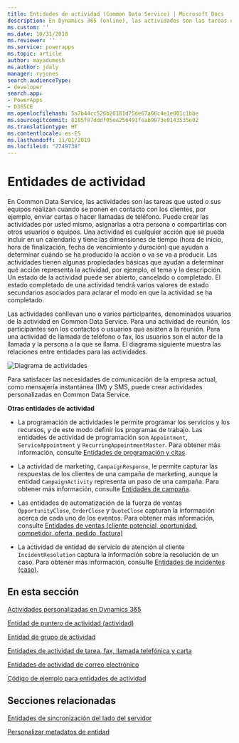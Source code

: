 ```yaml
---
title: Entidades de actividad (Common Data Service) | Microsoft Docs
description: En Dynamics 365 (online), las actividades son las tareas que usted o sus equipos realizan cuando se ponen en contacto con los clientes, por ejemplo, enviar cartas o hacer llamadas de teléfono.
ms.custom: ''
ms.date: 10/31/2018
ms.reviewer: ''
ms.service: powerapps
ms.topic: article
author: mayadumesh
ms.author: jdaly
manager: ryjones
search.audienceType:
- developer
search.app:
- PowerApps
- D365CE
ms.openlocfilehash: 5a7b44cc526b20181d75de67a66c4e1e001c1bbe
ms.sourcegitcommit: 8185f87dddf05ee256491feab9873e9143535e02
ms.translationtype: HT
ms.contentlocale: es-ES
ms.lasthandoff: 11/01/2019
ms.locfileid: "2749738"
---
```

# <a name="activity-entities"></a>Entidades de actividad

En Common Data Service, las actividades son las tareas que usted o sus equipos realizan cuando se ponen en contacto con los clientes, por ejemplo, enviar cartas o hacer llamadas de teléfono. Puede crear las actividades por usted mismo, asignarlas a otra persona o compartirlas con otros usuarios o equipos. Una actividad es cualquier acción que se pueda incluir en un calendario y tiene las dimensiones de tiempo (hora de inicio, hora de finalización, fecha de vencimiento y duración) que ayudan a determinar cuándo se ha producido la acción o va se va a producir. Las actividades tienen algunas propiedades básicas que ayudan a determinar qué acción representa la actividad, por ejemplo, el tema y la descripción. Un estado de la actividad puede ser abierto, cancelado o completado. El estado completado de una actividad tendrá varios valores de estado secundarios asociados para aclarar el modo en que la actividad se ha completado.  
  
 Las actividades conllevan uno o varios participantes, denominados usuarios de la actividad en Common Data Service. Para una actividad de reunión, los participantes son los contactos o usuarios que asisten a la reunión. Para una actividad de llamada de teléfono o fax, los usuarios son el autor de la llamada y la persona a la que se llama. El diagrama siguiente muestra las relaciones entre entidades para las actividades.  
  
 ![Diagrama de actividades](media/entity-model-activity.gif "Diagrama de actividades")  
  
 Para satisfacer las necesidades de comunicación de la empresa actual, como mensajería instantánea (IM) y SMS, puede crear actividades personalizadas en Common Data Service.  
  
 **Otras entidades de actividad**  
  
-   La programación de actividades le permite programar los servicios y los recursos, y de este modo definir los programas de trabajo. Las entidades de actividad de programación son `Appointment`, `ServiceAppointment` y `RecurringAppointmentMaster`. Para obtener más información, consulte [Entidades de programación y citas](/dynamics365/customer-engagement/developer/schedule-appointment-entities).  
  
-   La actividad de marketing, `CampaignResponse`, le permite capturar las respuestas de los clientes de una campaña de marketing, aunque la entidad `CampaignActivity` representa un paso de una campaña. Para obtener más información, consulte [Entidades de campaña](/dynamics365/customer-engagement/developer/campaign-entities).  
  
-   Las entidades de automatización de la fuerza de ventas `OpportunityClose`, `OrderClose` y `QuoteClose` capturan la información acerca de cada uno de los eventos. Para obtener más información, consulte [Entidades de ventas (cliente potencial, oportunidad, competidor, oferta, pedido, factura)](/dynamics365/customer-engagement/developer/sales-entities-lead-opportunity-competitor-quote-order-invoice)  
  
-   La actividad de entidad de servicio de atención al cliente `IncidentResolution` captura la información sobre la resolución de un caso. Para obtener más información, consulte [Entidades de incidentes (caso)](/dynamics365/customer-engagement/developer/incident-case-entities).  
  
## <a name="in-this-section"></a>En esta sección  
 [Actividades personalizadas en Dynamics 365](custom-activities.md)  
  
 [Entidad de puntero de actividad (actividad)](activitypointer-activity-entity.md)  
  
 [Entidad de grupo de actividad](activityparty-entity.md)  
  
 [Entidades de actividad de tarea, fax, llamada telefónica y carta](task-fax-phone-call-letter-activity-entities.md)  
  
 [Entidades de actividad de correo electrónico](email-activity-entities.md)  
  
 [Código de ejemplo para entidades de actividad](/dynamics365/customer-engagement/developer/sample-code-activity-entities)  
  
## <a name="related-sections"></a>Secciones relacionadas  
   
 [Entidades de sincronización del lado del servidor](server-side-synchronization-entities.md)  
  
 [Personalizar metadatos de entidad](customize-entity-metadata.md)
